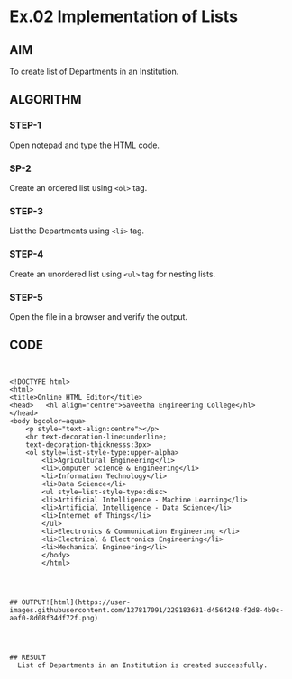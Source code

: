 # Ex.02 Implementation of Lists
## AIM
  To create list of Departments in an Institution.

## ALGORITHM
### STEP-1
  Open notepad and type the HTML code.

### SP-2
  Create an ordered list using ```<ol>``` tag.

### STEP-3
  List the Departments using ```<li>``` tag.

### STEP-4
  Create an unordered list using ```<ul>``` tag for nesting lists.

### STEP-5
  Open the file in a browser and verify the output.
  
## CODE
```

        
<!DOCTYPE html>
<html>
<title>Online HTML Editor</title>
<head>   <hl align="centre">Saveetha Engineering College</hl>
</head>
<body bgcolor=aqua> 
    <p style="text-align:centre"></p>
    <hr text-decoration-line:underline;
    text-decoration-thicknesss:3px>
    <ol style=list-style-type:upper-alpha>
        <li>Agricultural Engineering</li>
        <li>Computer Science & Engineering</li>
        <li>Information Technology</li>
        <li>Data Science</li>
        <ul style=list-style-type:disc>
        <li>Artificial Intelligence - Machine Learning</li>
        <li>Artificial Intelligence - Data Science</li>
        <li>Internet of Things</li>
        </ul>
        <li>Electronics & Communication Engineering </li>
        <li>Electrical & Electronics Engineering</li>
        <li>Mechanical Engineering</li>
        </body>
        </html>
        
        
        

## OUTPUT![html](https://user-images.githubusercontent.com/127817091/229183631-d4564248-f2d8-4b9c-aaf0-8d08f34df72f.png)




## RESULT
  List of Departments in an Institution is created successfully.

